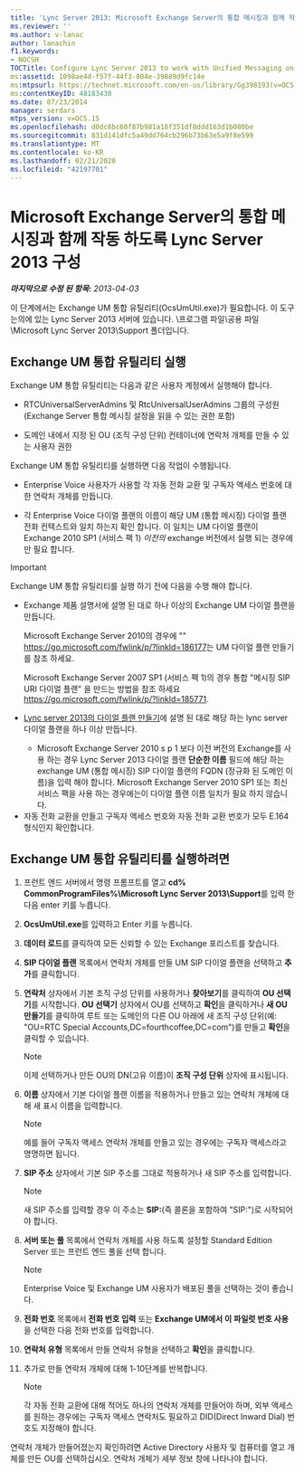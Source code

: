 ```yaml
---
title: 'Lync Server 2013: Microsoft Exchange Server의 통합 메시징과 함께 작동 하도록 Lync Server 2013 구성'
ms.reviewer: ''
ms.author: v-lanac
author: lanachin
f1.keywords:
- NOCSH
TOCTitle: Configure Lync Server 2013 to work with Unified Messaging on Microsoft Exchange Server
ms:assetid: 1098ae4d-f57f-44f3-804e-39889d9fc14e
ms:mtpsurl: https://technet.microsoft.com/en-us/library/Gg398193(v=OCS.15)
ms:contentKeyID: 48183430
ms.date: 07/23/2014
manager: serdars
mtps_version: v=OCS.15
ms.openlocfilehash: d0dc8bc60f87b981a18f351df8ddd163d1b080be
ms.sourcegitcommit: 831d141dfc5a49dd764cb296b73b63e5a9f8e599
ms.translationtype: MT
ms.contentlocale: ko-KR
ms.lasthandoff: 02/21/2020
ms.locfileid: "42197701"
---
```

<div data-xmlns="http://www.w3.org/1999/xhtml">

<div class="topic" data-xmlns="http://www.w3.org/1999/xhtml" data-msxsl="urn:schemas-microsoft-com:xslt" data-cs="https://msdn.microsoft.com/">

<div data-asp="https://msdn2.microsoft.com/asp">

# <a name="configure-lync-server-2013-to-work-with-unified-messaging-on-microsoft-exchange-server"></a>Microsoft Exchange Server의 통합 메시징과 함께 작동 하도록 Lync Server 2013 구성

</div>

<div id="mainSection">

<div id="mainBody">

_**마지막으로 수정 된 항목:** 2013-04-03_

이 단계에서는 Exchange UM 통합 유틸리티(OcsUmUtil.exe)가 필요합니다. 이 도구는의에 있는 Lync Server 2013 서버에 있습니다. \\프로그램 파일\\공용 파일\\Microsoft Lync Server 2013\\Support 폴더입니다.

<div>

## <a name="running-the-exchange-um-integration-utility"></a>Exchange UM 통합 유틸리티 실행

Exchange UM 통합 유틸리티는 다음과 같은 사용자 계정에서 실행해야 합니다.

  - RTCUniversalServerAdmins 및 RtcUniversalUserAdmins 그룹의 구성원(Exchange Server 통합 메시징 설정을 읽을 수 있는 권한 포함)

  - 도메인 내에서 지정 된 OU (조직 구성 단위) 컨테이너에 연락처 개체를 만들 수 있는 사용자 권한

Exchange UM 통합 유틸리티를 실행하면 다음 작업이 수행됩니다.

  - Enterprise Voice 사용자가 사용할 각 자동 전화 교환 및 구독자 액세스 번호에 대한 연락처 개체를 만듭니다.

  - 각 Enterprise Voice 다이얼 플랜의 이름이 해당 UM (통합 메시징) 다이얼 플랜 전화 컨텍스트와 일치 하는지 확인 합니다. 이 일치는 UM 다이얼 플랜이 Exchange 2010 SP1 (서비스 팩 1) *이전의* exchange 버전에서 실행 되는 경우에만 필요 합니다.

> [!IMPORTANT]
> Exchange UM 통합 유틸리티를 실행 하기 전에 다음을 수행 해야 합니다.
> <ul>
> <li><p>Exchange 제품 설명서에 설명 된 대로 하나 이상의 Exchange UM 다이얼 플랜을 만듭니다.</p>
> <p>Microsoft Exchange Server 2010의 경우에 &quot;&quot; <a href="https://go.microsoft.com/fwlink/p/?linkid=186177">https://go.microsoft.com/fwlink/p/?linkId=186177</a>는 UM 다이얼 플랜 만들기를 참조 하세요.</p>
> <p>Microsoft Exchange Server 2007 SP1 (서비스 팩 1)의 경우 통합 &quot;메시징 SIP URI 다이얼 플랜&quot; 을 만드는 방법을 참조 하세요 <a href="https://go.microsoft.com/fwlink/p/?linkid=185771">https://go.microsoft.com/fwlink/p/?linkId=185771</a>.</p></li>
> <li><p><a href="lync-server-2013-create-a-dial-plan.md">Lync server 2013의 다이얼 플랜 만들기</a>에 설명 된 대로 해당 하는 lync server 다이얼 플랜을 하나 이상 만듭니다.</p></li>
> <ul><li>Microsoft Exchange Server 2010 s p 1 보다 이전 버전의 Exchange를 사용 하는 경우 Lync Server 2013 다이얼 플랜 <STRONG>단순한 이름</STRONG> 필드에 해당 하는 exchange UM (통합 메시징) SIP 다이얼 플랜의 FQDN (정규화 된 도메인 이름)을 입력 해야 합니다. Microsoft Exchange Server 2010 SP1 또는 최신 서비스 팩을 사용 하는 경우에는이 다이얼 플랜 이름 일치가 필요 하지 않습니다.</li></ul>
> <li>자동 전화 교환을 만들고 구독자 액세스 번호와 자동 전화 교환 번호가 모두 E.164 형식인지 확인합니다.</li></ul>


<div>

## <a name="to-run-the-exchange-um-integration-utility"></a>Exchange UM 통합 유틸리티를 실행하려면

1.  프런트 엔드 서버에서 명령 프롬프트를 열고 **cd% CommonProgramFiles%\\Microsoft Lync Server 2013\\Support**를 입력 한 다음 enter 키를 누릅니다.

2.  **OcsUmUtil.exe**를 입력하고 Enter 키를 누릅니다.

3.  **데이터 로드**를 클릭하여 모든 신뢰할 수 있는 Exchange 포리스트를 찾습니다.

4.  **SIP 다이얼 플랜** 목록에서 연락처 개체를 만들 UM SIP 다이얼 플랜을 선택하고 **추가**를 클릭합니다.

5.  **연락처** 상자에서 기본 조직 구성 단위를 사용하거나 **찾아보기**를 클릭하여 **OU 선택기**를 시작합니다. **OU 선택기** 상자에서 OU를 선택하고 **확인**을 클릭하거나 **새 OU 만들기**를 클릭하여 루트 또는 도메인의 다른 OU 아래에 새 조직 구성 단위(예: "OU=RTC Special Accounts,DC=fourthcoffee,DC=com")를 만들고 **확인**을 클릭할 수 있습니다.
    
    <div>
    

    > [!NOTE]  
    > 이제 선택하거나 만든 OU의 DN(고유 이름)이 <STRONG>조직 구성 단위</STRONG> 상자에 표시됩니다.

    
    </div>

6.  **이름** 상자에서 기본 다이얼 플랜 이름을 적용하거나 만들고 있는 연락처 개체에 대해 새 표시 이름을 입력합니다.
    
    <div>
    

    > [!NOTE]  
    > 예를 들어 구독자 액세스 연락처 개체를 만들고 있는 경우에는 구독자 액세스라고 명명하면 됩니다.

    
    </div>

7.  **SIP 주소** 상자에서 기본 SIP 주소를 그대로 적용하거나 새 SIP 주소를 입력합니다.
    
    <div>
    

    > [!NOTE]  
    > 새 SIP 주소를 입력할 경우 이 주소는 <STRONG>SIP:</STRONG>(즉 콜론을 포함하여 "SIP:")로 시작되어야 합니다.

    
    </div>

8.  **서버 또는 풀** 목록에서 연락처 개체를 사용 하도록 설정할 Standard Edition Server 또는 프런트 엔드 풀을 선택 합니다.
    
    <div>
    

    > [!NOTE]  
    > Enterprise Voice 및 Exchange UM 사용자가 배포된 풀을 선택하는 것이 좋습니다.

    
    </div>

9.  **전화 번호** 목록에서 **전화 번호 입력** 또는 **Exchange UM에서 이 파일럿 번호 사용**을 선택한 다음 전화 번호를 입력합니다.

10. **연락처 유형** 목록에서 만들 연락처 유형을 선택하고 **확인**을 클릭합니다.

11. 추가로 만들 연락처 개체에 대해 1-10단계를 반복합니다.
    
    <div>
    

    > [!NOTE]  
    > 각 자동 전화 교환에 대해 적어도 하나의 연락처 개체를 만들어야 하며, 외부 액세스를 원하는 경우에는 구독자 액세스 연락처도 필요하고 DID(Direct Inward Dial) 번호도 지정해야 합니다.

    
    </div>

</div>

연락처 개체가 만들어졌는지 확인하려면 Active Directory 사용자 및 컴퓨터를 열고 개체를 만든 OU를 선택하십시오. 연락처 개체가 세부 정보 창에 나타나야 합니다.

</div>

</div>

<span> </span>

</div>

</div>

</div>

